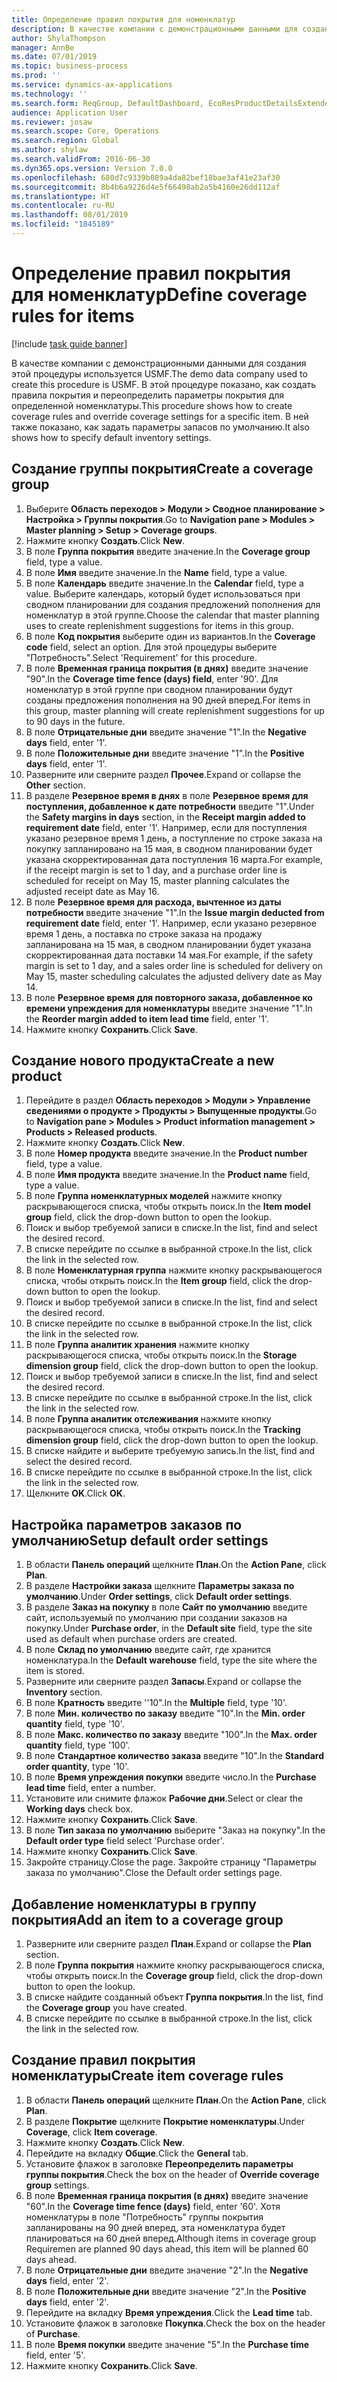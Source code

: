 ```yaml
---
title: Определение правил покрытия для номенклатур
description: В качестве компании с демонстрационными данными для создания этой процедуры используется USMF.
author: ShylaThompson
manager: AnnBe
ms.date: 07/01/2019
ms.topic: business-process
ms.prod: ''
ms.service: dynamics-ax-applications
ms.technology: ''
ms.search.form: ReqGroup, DefaultDashboard, EcoResProductDetailsExtended, EcoResProductCreate, InventItemOrderSetup, ReqItemTable
audience: Application User
ms.reviewer: josaw
ms.search.scope: Core, Operations
ms.search.region: Global
ms.author: shylaw
ms.search.validFrom: 2016-06-30
ms.dyn365.ops.version: Version 7.0.0
ms.openlocfilehash: 680d7c9339b089a4da82bef18bae3af41e23af30
ms.sourcegitcommit: 8b4b6a9226d4e5f66498ab2a5b4160e26dd112af
ms.translationtype: HT
ms.contentlocale: ru-RU
ms.lasthandoff: 08/01/2019
ms.locfileid: "1845189"
---
```

# <a name="define-coverage-rules-for-items"></a><span data-ttu-id="af890-103">Определение правил покрытия для номенклатур</span><span class="sxs-lookup"><span data-stu-id="af890-103">Define coverage rules for items</span></span>

[!include [task guide banner](../../includes/task-guide-banner.md)]

<span data-ttu-id="af890-104">В качестве компании с демонстрационными данными для создания этой процедуры используется USMF.</span><span class="sxs-lookup"><span data-stu-id="af890-104">The demo data company used to create this procedure is USMF.</span></span> <span data-ttu-id="af890-105">В этой процедуре показано, как создать правила покрытия и переопределить параметры покрытия для определенной номенклатуры.</span><span class="sxs-lookup"><span data-stu-id="af890-105">This procedure shows how to create coverage rules and override coverage settings for a specific item.</span></span> <span data-ttu-id="af890-106">В ней также показано, как задать параметры запасов по умолчанию.</span><span class="sxs-lookup"><span data-stu-id="af890-106">It also shows how to specify default inventory settings.</span></span>


## <a name="create-a-coverage-group"></a><span data-ttu-id="af890-107">Создание группы покрытия</span><span class="sxs-lookup"><span data-stu-id="af890-107">Create a coverage group</span></span>
1. <span data-ttu-id="af890-108">Выберите **Область переходов > Модули > Сводное планирование > Настройка > Группы покрытия**.</span><span class="sxs-lookup"><span data-stu-id="af890-108">Go to **Navigation pane > Modules > Master planning > Setup > Coverage groups**.</span></span>
2. <span data-ttu-id="af890-109">Нажмите кнопку **Создать**.</span><span class="sxs-lookup"><span data-stu-id="af890-109">Click **New**.</span></span>
3. <span data-ttu-id="af890-110">В поле **Группа покрытия** введите значение.</span><span class="sxs-lookup"><span data-stu-id="af890-110">In the **Coverage group** field, type a value.</span></span>
4. <span data-ttu-id="af890-111">В поле **Имя** введите значение.</span><span class="sxs-lookup"><span data-stu-id="af890-111">In the **Name** field, type a value.</span></span>
5. <span data-ttu-id="af890-112">В поле **Календарь** введите значение.</span><span class="sxs-lookup"><span data-stu-id="af890-112">In the **Calendar** field, type a value.</span></span> <span data-ttu-id="af890-113">Выберите календарь, который будет использоваться при сводном планировании для создания предложений пополнения для номенклатур в этой группе.</span><span class="sxs-lookup"><span data-stu-id="af890-113">Choose the calendar that master planning uses to create replenishment suggestions for items in this group.</span></span>  
6. <span data-ttu-id="af890-114">В поле **Код покрытия** выберите один из вариантов.</span><span class="sxs-lookup"><span data-stu-id="af890-114">In the **Coverage code** field, select an option.</span></span> <span data-ttu-id="af890-115">Для этой процедуры выберите "Потребность".</span><span class="sxs-lookup"><span data-stu-id="af890-115">Select 'Requirement' for this procedure.</span></span>  
7. <span data-ttu-id="af890-116">В поле **Временная граница покрытия (в днях)** введите значение "90".</span><span class="sxs-lookup"><span data-stu-id="af890-116">In the **Coverage time fence (days) field**, enter '90'.</span></span> <span data-ttu-id="af890-117">Для номенклатур в этой группе при сводном планировании будут созданы предложения пополнения на 90 дней вперед.</span><span class="sxs-lookup"><span data-stu-id="af890-117">For items in this group, master planning will create replenishment suggestions for up to 90 days in the future.</span></span>  
8. <span data-ttu-id="af890-118">В поле **Отрицательные дни** введите значение "1".</span><span class="sxs-lookup"><span data-stu-id="af890-118">In the **Negative days** field, enter '1'.</span></span>
9. <span data-ttu-id="af890-119">В поле **Положительные дни** введите значение "1".</span><span class="sxs-lookup"><span data-stu-id="af890-119">In the **Positive days** field, enter '1'.</span></span>
10. <span data-ttu-id="af890-120">Разверните или сверните раздел **Прочее**.</span><span class="sxs-lookup"><span data-stu-id="af890-120">Expand or collapse the **Other** section.</span></span>
11. <span data-ttu-id="af890-121">В разделе **Резервное время в днях** в поле **Резервное время для поступления, добавленное к дате потребности** введите "1".</span><span class="sxs-lookup"><span data-stu-id="af890-121">Under the **Safety margins in days** section, in the **Receipt margin added to requirement date** field, enter '1'.</span></span> <span data-ttu-id="af890-122">Например, если для поступления указано резервное время 1 день, а поступление по строке заказа на покупку запланировано на 15 мая, в сводном планировании будет указана скорректированная дата поступления 16 марта.</span><span class="sxs-lookup"><span data-stu-id="af890-122">For example, if the receipt margin is set to 1 day, and a purchase order line is scheduled for receipt on May 15, master planning calculates the adjusted receipt date as May 16.</span></span>  
12. <span data-ttu-id="af890-123">В поле **Резервное время для расхода, вычтенное из даты потребности** введите значение "1".</span><span class="sxs-lookup"><span data-stu-id="af890-123">In the **Issue margin deducted from requirement date** field, enter '1'.</span></span> <span data-ttu-id="af890-124">Например, если указано резервное время 1 день, а поставка по строке заказа на продажу запланирована на 15 мая, в сводном планировании будет указана скорректированная дата поставки 14 мая.</span><span class="sxs-lookup"><span data-stu-id="af890-124">For example, if the safety margin is set to 1 day, and a sales order line is scheduled for delivery on May 15, master scheduling calculates the adjusted delivery date as May 14.</span></span>  
13. <span data-ttu-id="af890-125">В поле **Резервное время для повторного заказа, добавленное ко времени упреждения для номенклатуры** введите значение "1".</span><span class="sxs-lookup"><span data-stu-id="af890-125">In the **Reorder margin added to item lead time** field, enter '1'.</span></span>
14. <span data-ttu-id="af890-126">Нажмите кнопку **Сохранить**.</span><span class="sxs-lookup"><span data-stu-id="af890-126">Click **Save**.</span></span>

## <a name="create-a-new-product"></a><span data-ttu-id="af890-127">Создание нового продукта</span><span class="sxs-lookup"><span data-stu-id="af890-127">Create a new product</span></span>
1. <span data-ttu-id="af890-128">Перейдите в раздел **Область переходов > Модули > Управление сведениями о продукте > Продукты > Выпущенные продукты**.</span><span class="sxs-lookup"><span data-stu-id="af890-128">Go to **Navigation pane > Modules > Product information management > Products > Released products**.</span></span>
2. <span data-ttu-id="af890-129">Нажмите кнопку **Создать**.</span><span class="sxs-lookup"><span data-stu-id="af890-129">Click **New**.</span></span>
3. <span data-ttu-id="af890-130">В поле **Номер продукта** введите значение.</span><span class="sxs-lookup"><span data-stu-id="af890-130">In the **Product number** field, type a value.</span></span>
4. <span data-ttu-id="af890-131">В поле **Имя продукта** введите значение.</span><span class="sxs-lookup"><span data-stu-id="af890-131">In the **Product name** field, type a value.</span></span>
5. <span data-ttu-id="af890-132">В поле **Группа номенклатурных моделей** нажмите кнопку раскрывающегося списка, чтобы открыть поиск.</span><span class="sxs-lookup"><span data-stu-id="af890-132">In the **Item model group** field, click the drop-down button to open the lookup.</span></span>
6. <span data-ttu-id="af890-133">Поиск и выбор требуемой записи в списке.</span><span class="sxs-lookup"><span data-stu-id="af890-133">In the list, find and select the desired record.</span></span>
7. <span data-ttu-id="af890-134">В списке перейдите по ссылке в выбранной строке.</span><span class="sxs-lookup"><span data-stu-id="af890-134">In the list, click the link in the selected row.</span></span>
8. <span data-ttu-id="af890-135">В поле **Номенклатурная группа** нажмите кнопку раскрывающегося списка, чтобы открыть поиск.</span><span class="sxs-lookup"><span data-stu-id="af890-135">In the **Item group** field, click the drop-down button to open the lookup.</span></span>
9. <span data-ttu-id="af890-136">Поиск и выбор требуемой записи в списке.</span><span class="sxs-lookup"><span data-stu-id="af890-136">In the list, find and select the desired record.</span></span>
10. <span data-ttu-id="af890-137">В списке перейдите по ссылке в выбранной строке.</span><span class="sxs-lookup"><span data-stu-id="af890-137">In the list, click the link in the selected row.</span></span>
11. <span data-ttu-id="af890-138">В поле **Группа аналитик хранения** нажмите кнопку раскрывающегося списка, чтобы открыть поиск.</span><span class="sxs-lookup"><span data-stu-id="af890-138">In the **Storage dimension group** field, click the drop-down button to open the lookup.</span></span>
12. <span data-ttu-id="af890-139">Поиск и выбор требуемой записи в списке.</span><span class="sxs-lookup"><span data-stu-id="af890-139">In the list, find and select the desired record.</span></span>
13. <span data-ttu-id="af890-140">В списке перейдите по ссылке в выбранной строке.</span><span class="sxs-lookup"><span data-stu-id="af890-140">In the list, click the link in the selected row.</span></span>
14. <span data-ttu-id="af890-141">В поле **Группа аналитик отслеживания** нажмите кнопку раскрывающегося списка, чтобы открыть поиск.</span><span class="sxs-lookup"><span data-stu-id="af890-141">In the **Tracking dimension group** field, click the drop-down button to open the lookup.</span></span>
15. <span data-ttu-id="af890-142">В списке найдите и выберите требуемую запись.</span><span class="sxs-lookup"><span data-stu-id="af890-142">In the list, find and select the desired record.</span></span>
16. <span data-ttu-id="af890-143">В списке перейдите по ссылке в выбранной строке.</span><span class="sxs-lookup"><span data-stu-id="af890-143">In the list, click the link in the selected row.</span></span>
17. <span data-ttu-id="af890-144">Щелкните **OK**.</span><span class="sxs-lookup"><span data-stu-id="af890-144">Click **OK**.</span></span>

## <a name="setup-default-order-settings"></a><span data-ttu-id="af890-145">Настройка параметров заказов по умолчанию</span><span class="sxs-lookup"><span data-stu-id="af890-145">Setup default order settings</span></span>
1. <span data-ttu-id="af890-146">В области **Панель операций** щелкните **План**.</span><span class="sxs-lookup"><span data-stu-id="af890-146">On the **Action Pane**, click **Plan**.</span></span>
2. <span data-ttu-id="af890-147">В разделе **Настройки заказа** щелкните **Параметры заказа по умолчанию**.</span><span class="sxs-lookup"><span data-stu-id="af890-147">Under **Order settings**, click **Default order settings**.</span></span>
3. <span data-ttu-id="af890-148">В разделе **Заказ на покупку** в поле **Сайт по умолчанию** введите сайт, используемый по умолчанию при создании заказов на покупку.</span><span class="sxs-lookup"><span data-stu-id="af890-148">Under **Purchase order**, in the **Default site** field, type the site used as default when purchase orders are created.</span></span>
4. <span data-ttu-id="af890-149">В поле **Склад по умолчанию** введите сайт, где хранится номенклатура.</span><span class="sxs-lookup"><span data-stu-id="af890-149">In the **Default warehouse** field, type the site where the item is stored.</span></span>
5. <span data-ttu-id="af890-150">Разверните или сверните раздел **Запасы**.</span><span class="sxs-lookup"><span data-stu-id="af890-150">Expand or collapse the **Inventory** section.</span></span>
6. <span data-ttu-id="af890-151">В поле **Кратность** введите ''10".</span><span class="sxs-lookup"><span data-stu-id="af890-151">In the **Multiple** field, type '10'.</span></span>
7. <span data-ttu-id="af890-152">В поле **Мин. количество по заказу** введите "10".</span><span class="sxs-lookup"><span data-stu-id="af890-152">In the **Min. order quantity** field, type '10'.</span></span>
8. <span data-ttu-id="af890-153">В поле **Макс. количество по заказу** введите "100".</span><span class="sxs-lookup"><span data-stu-id="af890-153">In the **Max. order quantity** field, type '100'.</span></span>
9. <span data-ttu-id="af890-154">В поле **Стандартное количество заказа** введите "10".</span><span class="sxs-lookup"><span data-stu-id="af890-154">In the **Standard order quantity**, type '10'.</span></span>
10. <span data-ttu-id="af890-155">В поле **Время упреждения покупки** введите число.</span><span class="sxs-lookup"><span data-stu-id="af890-155">In the **Purchase lead time** field, enter a number.</span></span>
11. <span data-ttu-id="af890-156">Установите или снимите флажок **Рабочие дни**.</span><span class="sxs-lookup"><span data-stu-id="af890-156">Select or clear the **Working days** check box.</span></span>
12. <span data-ttu-id="af890-157">Нажмите кнопку **Сохранить**.</span><span class="sxs-lookup"><span data-stu-id="af890-157">Click **Save**.</span></span>
13. <span data-ttu-id="af890-158">В поле **Тип заказа по умолчанию** выберите "Заказ на покупку".</span><span class="sxs-lookup"><span data-stu-id="af890-158">In the **Default order type** field select 'Purchase order'.</span></span>
14. <span data-ttu-id="af890-159">Нажмите кнопку **Сохранить**.</span><span class="sxs-lookup"><span data-stu-id="af890-159">Click **Save**.</span></span>
15. <span data-ttu-id="af890-160">Закройте страницу.</span><span class="sxs-lookup"><span data-stu-id="af890-160">Close the page.</span></span> <span data-ttu-id="af890-161">Закройте страницу "Параметры заказа по умолчанию".</span><span class="sxs-lookup"><span data-stu-id="af890-161">Close the Default order settings page.</span></span>  

## <a name="add-an-item-to-a-coverage-group"></a><span data-ttu-id="af890-162">Добавление номенклатуры в группу покрытия</span><span class="sxs-lookup"><span data-stu-id="af890-162">Add an item to a coverage group</span></span>
1. <span data-ttu-id="af890-163">Разверните или сверните раздел **План**.</span><span class="sxs-lookup"><span data-stu-id="af890-163">Expand or collapse the **Plan** section.</span></span>
2. <span data-ttu-id="af890-164">В поле **Группа покрытия** нажмите кнопку раскрывающегося списка, чтобы открыть поиск.</span><span class="sxs-lookup"><span data-stu-id="af890-164">In the **Coverage group** field, click the drop-down button to open the lookup.</span></span>
3. <span data-ttu-id="af890-165">В списке найдите созданный объект **Группа покрытия**.</span><span class="sxs-lookup"><span data-stu-id="af890-165">In the list, find the **Coverage group** you have created.</span></span>
4. <span data-ttu-id="af890-166">В списке перейдите по ссылке в выбранной строке.</span><span class="sxs-lookup"><span data-stu-id="af890-166">In the list, click the link in the selected row.</span></span>

## <a name="create-item-coverage-rules"></a><span data-ttu-id="af890-167">Создание правил покрытия номенклатуры</span><span class="sxs-lookup"><span data-stu-id="af890-167">Create item coverage rules</span></span>
1. <span data-ttu-id="af890-168">В области **Панель операций** щелкните **План**.</span><span class="sxs-lookup"><span data-stu-id="af890-168">On the **Action Pane**, click **Plan**.</span></span>
2. <span data-ttu-id="af890-169">В разделе **Покрытие** щелкните **Покрытие номенклатуры**.</span><span class="sxs-lookup"><span data-stu-id="af890-169">Under **Coverage**, click **Item coverage**.</span></span>
3. <span data-ttu-id="af890-170">Нажмите кнопку **Создать**.</span><span class="sxs-lookup"><span data-stu-id="af890-170">Click **New**.</span></span>
4. <span data-ttu-id="af890-171">Перейдите на вкладку **Общие**.</span><span class="sxs-lookup"><span data-stu-id="af890-171">Click the **General** tab.</span></span>
5. <span data-ttu-id="af890-172">Установите флажок в заголовке **Переопределить параметры группы покрытия**.</span><span class="sxs-lookup"><span data-stu-id="af890-172">Check the box on the header of **Override coverage group** settings.</span></span>
6. <span data-ttu-id="af890-173">В поле **Временная граница покрытия (в днях)** введите значение "60".</span><span class="sxs-lookup"><span data-stu-id="af890-173">In the **Coverage time fence (days)** field, enter '60'.</span></span> <span data-ttu-id="af890-174">Хотя номенклатуры в поле "Потребность" группы покрытия запланированы на 90 дней вперед, эта номенклатура будет планироваться на 60 дней вперед.</span><span class="sxs-lookup"><span data-stu-id="af890-174">Although items in coverage group Requiremen are planned 90 days ahead, this item will be planned 60 days ahead.</span></span>  
7. <span data-ttu-id="af890-175">В поле **Отрицательные дни** введите значение "2".</span><span class="sxs-lookup"><span data-stu-id="af890-175">In the **Negative days** field, enter '2'.</span></span>
8. <span data-ttu-id="af890-176">В поле **Положительные дни** введите значение "2".</span><span class="sxs-lookup"><span data-stu-id="af890-176">In the **Positive days** field, enter '2'.</span></span>
9. <span data-ttu-id="af890-177">Перейдите на вкладку **Время упреждения**.</span><span class="sxs-lookup"><span data-stu-id="af890-177">Click the **Lead time** tab.</span></span>
10. <span data-ttu-id="af890-178">Установите флажок в заголовке **Покупка**.</span><span class="sxs-lookup"><span data-stu-id="af890-178">Check the box on the header of **Purchase**.</span></span>
11. <span data-ttu-id="af890-179">В поле **Время покупки** введите значение "5".</span><span class="sxs-lookup"><span data-stu-id="af890-179">In the **Purchase time** field, enter '5'.</span></span>
12. <span data-ttu-id="af890-180">Нажмите кнопку **Сохранить**.</span><span class="sxs-lookup"><span data-stu-id="af890-180">Click **Save**.</span></span>

